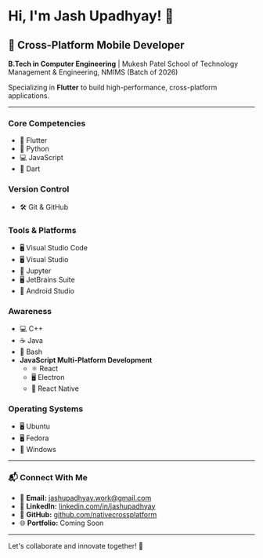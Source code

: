 # Hi, I'm Jash Upadhyay! 👋

## 🚀 Cross-Platform Mobile Developer
**B.Tech in Computer Engineering** | Mukesh Patel School of Technology Management & Engineering, NMIMS (Batch of 2026)  

Specializing in **Flutter** to build high-performance, cross-platform applications.

---

### **Core Competencies**
- 🚀 Flutter
- 🐍 Python
- 💻 JavaScript
- 📱 Dart

### **Version Control**
- 🛠 Git & GitHub

### **Tools & Platforms**
- 🖥 Visual Studio Code
- 🖥 Visual Studio
- 📓 Jupyter
- 🖥 JetBrains Suite
- 📱 Android Studio

### **Awareness**
- 💻 C++
- ☕ Java
- 🐚 Bash
- **JavaScript Multi-Platform Development**
    - ⚛️ React
    - 🖥 Electron
    - 📱 React Native

### **Operating Systems**
- 🖥 Ubuntu
- 🖥 Fedora
- 📓 Windows

---

### 📬 Connect With Me
- 📧 **Email:** [jashupadhyay.work@gmail.com](mailto:jashupadhyay.work@gmail.com)
- 🔗 **LinkedIn:** [linkedin.com/in/jashupadhyay](https://www.linkedin.com/in/jashupadhyay/)
- 🐙 **GitHub:** [github.com/nativecrossplatform](https://github.com/nativecrossplatform)
- 🌐 **Portfolio:** Coming Soon

---

Let's collaborate and innovate together! 🚀
